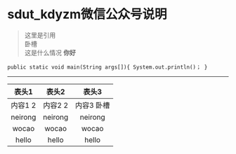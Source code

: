 # sdut_kdyzm微信公众号说明
> 这里是引用  
> 卧槽  
> 这是什么情况 **你好**

`
	public static void main(String args[]){
		System.out.println()；
	}
`
***

| 表头1 | 表头2 | 表头3 |
|:----:|:----:|:----:|
| 内容1      2| 内容2     2|内容3     卧槽|
| neirong | neirong | neirong |
|wocao | wocao | wocao |
| hello | hello | hello |
 

